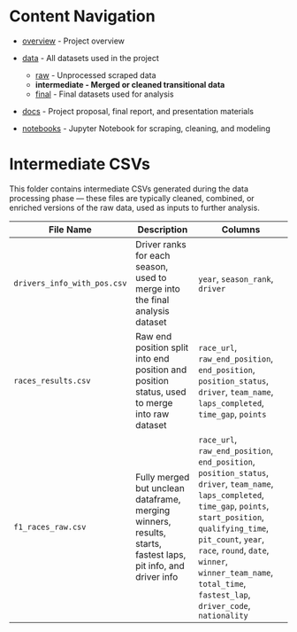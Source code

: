 # Content Navigation

- [overview](../../README.md) - Project overview

- [data](../../data/README.md) - All datasets used in the project
  - [raw](../../data/raw/README.md) - Unprocessed scraped data
  - **intermediate - Merged or cleaned transitional data**
  - [final](../../data/final/README.md) - Final datasets used for analysis
- [docs](../../docs/README.md) - Project proposal, final report, and presentation materials
- [notebooks](../../notebooks/README.md) - Jupyter Notebook for scraping, cleaning, and modeling

# Intermediate CSVs

This folder contains intermediate CSVs generated during the data processing phase — these files are typically cleaned, combined, or enriched versions of the raw data, used as inputs to further analysis.

| File Name                   | Description                                                                                                   | Columns                                      |
| --------------------------- | ------------------------------------------------------------------------------------------------------------- | ---------------------------------------------|
| `drivers_info_with_pos.csv` | Driver ranks for each season, used to merge into the final analysis dataset                                   | `year`, `season_rank`, `driver`              |
| `races_results.csv`         | Raw end position split into end position and position status, used to merge into raw dataset                  | `race_url`, `raw_end_position`, `end_position`, `position_status`, `driver`, `team_name`, `laps_completed`, `time_gap`, `points` |
| `f1_races_raw.csv`          | Fully merged but unclean dataframe, merging winners, results, starts, fastest laps, pit info, and driver info | `race_url`, `raw_end_position`, `end_position`, `position_status`, `driver`, `team_name`, `laps_completed`, `time_gap`, `points`, `start_position`, `qualifying_time`, `pit_count`, `year`, `race`, `round`, `date`, `winner`, `winner_team_name`, `total_time`, `fastest_lap`, `driver_code`, `nationality` | 
